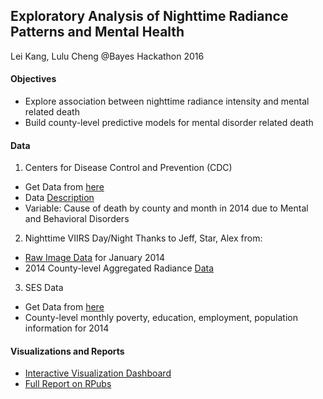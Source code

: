## Exploratory Analysis of Nighttime Radiance Patterns and Mental Health
Lei Kang, Lulu Cheng
@Bayes Hackathon 2016

#### Objectives
 - Explore association between nighttime radiance intensity and mental related death
 - Build county-level predictive models for mental disorder related death

#### Data
1. Centers for Disease Control and Prevention (CDC)
 - Get Data from [here](http://wonder.cdc.gov/)
 - Data [Description](http://wonder.cdc.gov/DataSets.html)
 - Variable: Cause of death by county and month in 2014 due to Mental and Behavioral Disorders

2. Nighttime VIIRS Day/Night
Thanks to Jeff, Star, Alex from:
 - [Raw Image Data](http://ngdc.noaa.gov/eog/viirs/download_monthly.html) for January 2014
 - 2014 County-level Aggregated Radiance [Data](https://github.com/bayesimpact/bayeshack-commerce-satellite/blob/master/analysis/VIIRS_centiles_exploration.ipynb)

3. SES Data
 - Get Data from [here](http://www.ers.usda.gov/data-products/county-level-data-sets/download-data.aspx)
 - County-level monthly poverty, education, employment, population information for 2014

#### Visualizations and Reports
 - [Interactive Visualization Dashboard](https://public.tableau.com/profile/publish/RadianceandMentalHelathAnalysis/Dashboard1#!/publish-confirm)
 - [Full Report on RPubs](http://rpubs.com/chenglulu1127/174834)
